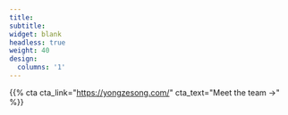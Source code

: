 ```yaml
---
title:
subtitle:
widget: blank
headless: true
weight: 40
design:
  columns: '1'
---
```


{{% cta cta_link="https://yongzesong.com/" cta_text="Meet the team →" %}}
